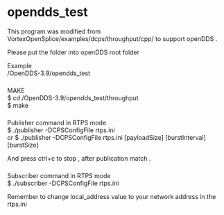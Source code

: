 # opendds_test

This program was modified from VortexOpenSplice/examples/dcps/throughput/cpp/ to support openDDS .

Please put the folder into openDDS root folder  

Example  
/OpenDDS-3.9/opendds_test 

###  
MAKE  
$ cd /OpenDDS-3.9/opendds_test/throughput  
$ make

###  
Publisher command in RTPS mode  
$ ./publisher -DCPSConfigFile rtps.ini   
or
$ ./publisher -DCPSConfigFile rtps.ini [payloadSize] [burstInterval] [burstSize]  

And press ctrl+c to stop , after publication match . 
  
###  
Subscriber command in RTPS mode  
$ ./subscriber -DCPSConfigFile rtps.ini  

Remember to change local_address value to your network address in the rtps.ini   
